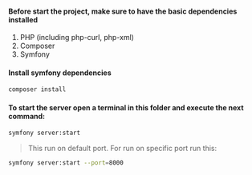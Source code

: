 #### Before start the project, make sure to have the basic dependencies installed
1. PHP (including php-curl, php-xml)
2. Composer
3. Symfony

#### Install symfony dependencies
```bash
composer install
```

#### To start the server open a terminal in this folder and execute the next command:
```bash
symfony server:start
```
> This run on default port. For run on specific port run this:
```bash
symfony server:start --port=8000
```